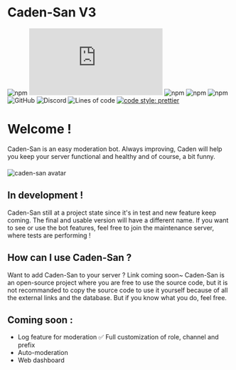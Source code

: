 # Caden-San V3

![npm](https://img.shields.io/npm/v/npm)
![npm](https://img.shields.io/npm/v/discord.js?color=%239c7aec&label=discord.js)
![npm](https://img.shields.io/npm/v/mongoose?color=4CFF37&label=Mongoose)
![npm](https://img.shields.io/npm/v/sentry?color=%239F07C3&label=Sentry)
![npm](https://img.shields.io/npm/v/prettier?color=%23FE6DC5&label=Prettier)
![GitHub](https://img.shields.io/github/license/CadenEras/Caden-San?color=blueviolet)
![Discord](https://img.shields.io/discord/862476312568004668?label=Discord)
![Lines of code](https://img.shields.io/tokei/lines/github/CadenEras/Caden-San?color=%23F29F33)
[![code style: prettier](https://img.shields.io/badge/code_style-prettier-ff69b4.svg)](https://github.com/prettier/prettier)

# Welcome !

Caden-San is an easy moderation bot. Always improving, Caden will help you keep your server functional and healthy and of course, a bit funny.
<img src="https://i.imgur.com/XAU9q9Y.png" alt="caden-san avatar" style="max-width: 50%; margin-top: 20px;">

## In development !

Caden-San still at a project state since it's in test and new feature keep coming. The final and usable version will
have a different name. If you want to see or use the bot features, feel free to join the maintenance server, where tests
are performing !

## How can I use Caden-San ?

Want to add Caden-San to your server ? Link coming soon~
Caden-San is an open-source project where you are free to use the source code, but it is not recommanded to copy the source code to use it yourself because of all the
external links and the database. But if you know what you do, feel free.

## Coming soon :

- Log feature for moderation
✅ Full customization of role, channel and prefix
- Auto-moderation
- Web dashboard
